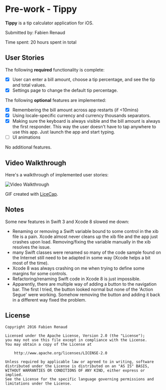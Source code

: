 # Pre-work - Tippy

**Tippy** is a tip calculator application for iOS.

Submitted by: Fabien Renaud 

Time spent: 20 hours spent in total

## User Stories

The following **required** functionality is complete:

* [x] User can enter a bill amount, choose a tip percentage, and see the tip and total values.
* [x] Settings page to change the default tip percentage.

The following **optional** features are implemented:
* [x] Remembering the bill amount across app restarts (if <10mins)
* [x] Using locale-specific currency and currency thousands separators.
* [x] Making sure the keyboard is always visible and the bill amount is always the first responder. This way the user doesn't have to tap anywhere to use this app. Just launch the app and start typing.
* [ ] UI animations

No additional features.

## Video Walkthrough 

Here's a walkthrough of implemented user stories:

<img src='http://imgur.com/OvBC1Gr' title='Video Walkthrough' width='' alt='Video Walkthrough' />

GIF created with [LiceCap](http://www.cockos.com/licecap/).

## Notes

Some new features in Swift 3 and Xcode 8 slowed me down:
 
 - Renaming or removing a Swift variable bound to some control in the xib file is a pain. Xcode almost never cleans up the xib file and the app just crashes upon load. Removing/fixing the variable manually in the xib resolves the issue.
 - many Swift classes were renamed so many of the code sample found on the Internet still need to be adapted in some way (Xcode helps a bit most of the time).
 - Xcode 8 was always crashing on me when trying to define some margins for some controls.
 - Refactoring/renaming Swift code in Xcode 8 is just impossible. 
 - Apparently, there are multiple way of adding a button to the navigation bar. The first I tried, the button looked normal but none of the 'Action Segue' were working. Somehow removing the button and adding it back in a different way fixed the problem.

## License

    Copyright 2016 Fabien Renaud 

    Licensed under the Apache License, Version 2.0 (the "License");
    you may not use this file except in compliance with the License.
    You may obtain a copy of the License at

        http://www.apache.org/licenses/LICENSE-2.0

    Unless required by applicable law or agreed to in writing, software
    distributed under the License is distributed on an "AS IS" BASIS,
    WITHOUT WARRANTIES OR CONDITIONS OF ANY KIND, either express or implied.
    See the License for the specific language governing permissions and
    limitations under the License.
